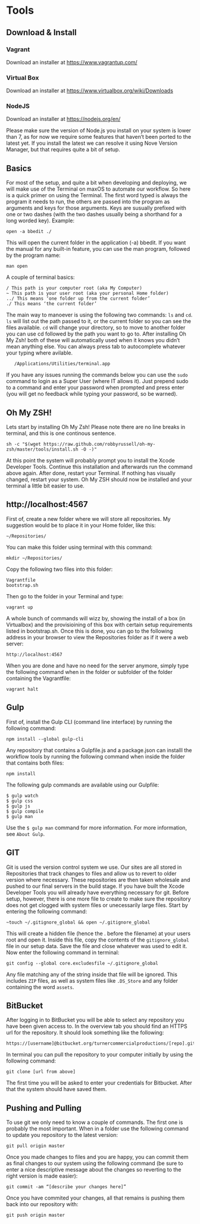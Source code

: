 # Tools

## Download & Install

### Vagrant

Download an installer at https://www.vagrantup.com/

### Virtual Box

Download an installer at https://www.virtualbox.org/wiki/Downloads

### NodeJS

Download an installer at https://nodejs.org/en/

Please make sure the version of Node.js you install on your system is lower than 7, as for now we require some features that haven’t been ported to the latest yet. If you install the latest we can resolve it using Nove Version Manager, but that requires quite a bit of setup.

## Basics

For most of the setup, and quite a bit when developing and deploying, we will make use of the Terminal on maxOS to automate our workflow. So here is a quick primer on using the Terminal. The first word typed is always the program it needs to run, the others are passed into the program as arguments and keys for those arguments. Keys are susually prefixed with one or two dashes (with the two dashes usually being a shorthand for a long worded key). Example:

	open -a bbedit ./
	
This will open the current folder in the application (-a) bbedit. If you want the manual for any built-in feature, you can use the man program, followed by the program name:

	man open
	
A couple of terminal basics:

	/ This path is your computer root (aka My Computer)
	~ This path is your user root (aka your personal Home folder)
	../ This means ‘one folder up from the current folder’
	./ This means ‘the current folder’

The main way to manoever is using the following two commands: `ls` and `cd`. `ls` will list out the path passed to it, or the current folder so you can see the files available. `cd` will change your directory, so to move to another folder you can use cd followed by the path you want to go to. After installing Oh My Zsh! both of these will automatically used when it knows you didn’t mean anything else. You can always press tab to autocomplete whatever your typing where avilable.

       /Applications/Utilities/terminal.app

If you have any issues running the commands below you can use the `sudo` command to login as a Super User (where IT allows it). Just prepend sudo to a command and enter your password when prompted and press enter (you will get no feedback while typing your password, so be warned).

## Oh My ZSH!

Lets start by installing Oh My Zsh!
Please note there are no line breaks in terminal, and this is one continous sentence.

	sh -c "$(wget https://raw.github.com/robbyrussell/oh-my-zsh/master/tools/install.sh -O -)"

At this point the system will probably prompt you to install the Xcode Developer Tools. Continue this installation and afterwards run the command above again. After done, restart your Terminal. If nothing has visually changed, restart your system. Oh My ZSH should now be installed and your terminal a little bit easier to use.

## http://localhost:4567

First of, create a new folder where we will store all repositories. My suggestion would be to place it in your Home folder, like this:
	
	~/Repositories/
	
You can make this folder using terminal with this command:

	mkdir ~/Repositories/
	
Copy the following two files into this folder:
	
	Vagrantfile
	bootstrap.sh

Then go to the folder in your Terminal and type:
	
	vagrant up
 
A whole bunch of commands will wizz by, showing the install of a box (in Virtualbox) and the provisioining of this box with certain setup requirements listed in bootstrap.sh. Once this is done, you can go to the following address in your browser to view the Repositories folder as if it were a web server:

	http://localhost:4567
	
When you are done and have no need for the server anymore, simply type the following command when in the folder or subfolder of the folder containing the Vagrantfile:
	
	vagrant halt
	
## Gulp

First of, install the Gulp CLI (command line interface) by running the following command:
	
	npm install --global gulp-cli
	
Any repository that contains a Gulpfile.js and a package.json can installl the workflow tools by running the following command when inside the folder that contains both files:

	npm install
	
The following gulp commands are available using our Gulpfile:

	$ gulp watch
	$ gulp css
	$ gulp js
	$ gulp compile
	$ gulp man

Use the `$ gulp man` command for more information. For more information, see `About Gulp`.

## GIT

Git is used the version control system we use. Our sites are all stored in Repositories that track changes to files and allow us to revert to older version where necessary. These repositories are then taken wholesale and pushed to our final servers in the build stage. If you have built the Xcode Developer Tools you will already have everything necessary for git. Before setup, however, there is one more file to create to make sure the repository does not get clogged with system files or unecessarily large files. Start by entering the following command:

	~touch ~/.gitignore_global && open ~/.gitignore_global


This will create a hidden file (hence the . before the filename) at your users root and open it. Inside this file, copy the contents of the `gitignore_global` file in our setup data. Save the file and close whatever was used to edit it. Now enter the following command in terminal:
	
	git config --global core.excludesfile ~/.gitignore_global
	
Any file matching any of the string inside that file will be ignored. This includes `ZIP` files, as well as system files like `.DS_Store` and any folder containing the word `assets`.

## BitBucket
After logging in to BitBucket you will be able to select any repository you have been given access to. In the overview tab you should find an HTTPS url for the repository. It should look something like the following:

	https://[username]@bitbucket.org/turnercommercialproductions/[repo].git

In terminal you can pull the repository to your computer initially by using the following command:
	
	git clone [url from above]

The first time you will be asked to enter your credentials for Bitbucket. After that the system should have saved them.

## Pushing and Pulling

To use git we only need to know a couple of commands. The first one is probably the most important. When in a folder use the following command to update you repository to the latest version:
	
	git pull origin master

Once you made changes to files and you are happy, you can commit them as final changes to our system using the following command (be sure to enter a nice descriptive message about the changes so reverting to the right version is made easier):

	git commit -am “[describe your changes here]”

Once you have commited your changes, all that remains is pushing them back into our repository with:
	
	git push origin master

